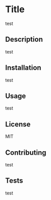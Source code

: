 # Title 
 test 
 
## Description 
 test 
 
## Installation 
 test 
 
## Usage 
 test 
 
## License 
 MIT 
 
## Contributing 
 test 
 
## Tests 
 test 
 
